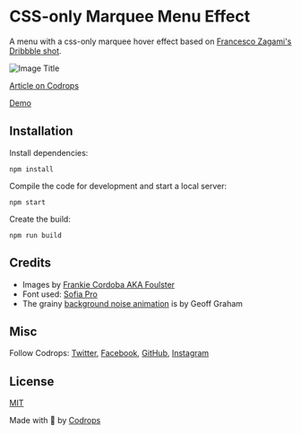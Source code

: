 # CSS-only Marquee Menu Effect

A menu with a css-only marquee hover effect based on [Francesco Zagami's Dribbble shot](https://dribbble.com/shots/9524661-Homepage-Menu-Interaction).

![Image Title](https://tympanus.net/codrops/wp-content/uploads/2020/03/Marquee_featured.jpg)

[Article on Codrops](https://tympanus.net/codrops/?p=48796)

[Demo](http://tympanus.net/Development/CSSMarqueeMenu/)


## Installation

Install dependencies:

```
npm install
```

Compile the code for development and start a local server:

```
npm start
```

Create the build:

```
npm run build
```

## Credits

- Images by [Frankie Cordoba AKA Foulster](https://www.instagram.com/byfoul/)
- Font used: [Sofia Pro](https://fonts.adobe.com/fonts/sofia)
- The grainy [background noise animation](https://css-tricks.com/snippets/css/animated-grainy-texture/) is by Geoff Graham

## Misc

Follow Codrops: [Twitter](http://www.twitter.com/codrops), [Facebook](http://www.facebook.com/codrops), [GitHub](https://github.com/codrops), [Instagram](https://www.instagram.com/codropsss/)

## License
[MIT](LICENSE)

Made with :blue_heart: by [Codrops](http://www.codrops.com)





